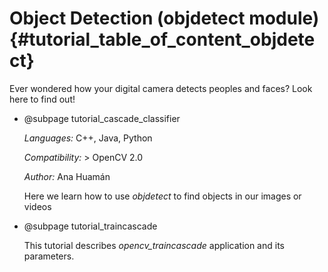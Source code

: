 Object Detection (objdetect module) {#tutorial_table_of_content_objdetect}
===================================

Ever wondered how your digital camera detects peoples and faces? Look here to find out!

-   @subpage tutorial_cascade_classifier

    *Languages:* C++, Java, Python

    *Compatibility:* \> OpenCV 2.0

    *Author:* Ana Huamán

    Here we learn how to use *objdetect* to find objects in our images or videos

-   @subpage tutorial_traincascade

    This tutorial describes _opencv_traincascade_ application and its parameters.

